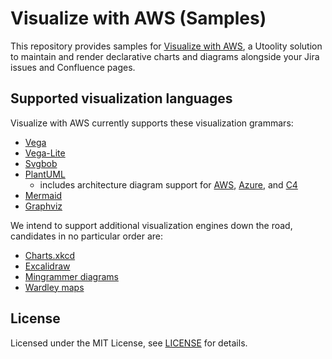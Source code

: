 # Visualize with AWS (Samples)

This repository provides samples for [Visualize with AWS](https://marketplace.atlassian.com/search?query=%22Visualize%20with%20AWS%22), a Utoolity solution to maintain and render declarative charts and diagrams alongside your Jira issues and Confluence pages.

## Supported visualization languages

Visualize with AWS currently supports these visualization grammars:

* [Vega](https://vega.github.io/vega/)
* [Vega-Lite](https://vega.github.io/vega-lite/)
* [Svgbob](https://ivanceras.github.io/svgbob-editor/)
* [PlantUML](https://plantuml.com/)
    * includes architecture diagram support for [AWS](https://github.com/awslabs/aws-icons-for-plantuml), [Azure](https://github.com/plantuml-stdlib/Azure-PlantUML), and [C4](https://github.com/plantuml-stdlib/C4-PlantUML)
* [Mermaid](https://mermaid-js.github.io/mermaid/#/)
* [Graphviz](https://graphviz.org/)

We intend to support additional visualization engines down the road, candidates in no particular order are:

* [Charts.xkcd](https://github.com/timqian/chart.xkcd)
* [Excalidraw](https://excalidraw.com/)
* [Mingrammer diagrams](https://diagrams.mingrammer.com/)
* [Wardley maps](https://onlinewardleymaps.com/)

## License

Licensed under the MIT License, see [LICENSE](LICENSE) for details.
